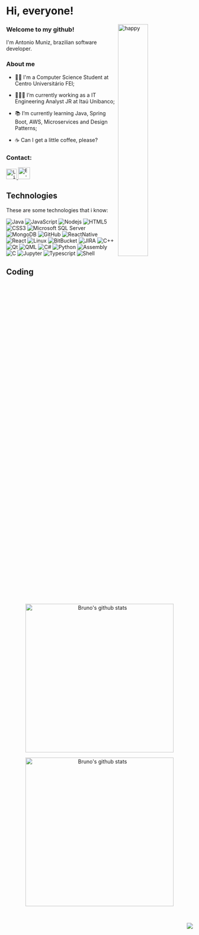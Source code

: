 # Hi, everyone!

<img align="right" width="40%" src="https://media1.tenor.com/images/758f1cd8cede9c3e4711306fc030f4ce/tenor.gif?itemid=14640055" alt="happy" />

### Welcome to my github!
<p>
  I'm Antonio Muniz, brazilian software developer.
</p>

### About me

- 👨‍🎓 I'm a Computer Science Student at Centro Universitário FEI;

- 👩🏻‍💻 I’m currently working as a IT Engineering Analyst JR at Itaú Unibanco;

- 📚 I’m currently learning Java, Spring Boot, AWS, Microservices and Design Patterns; 

- ☕ Can I get a little coffee, please?

### Contact:

<a href="https://www.linkedin.com/in/antuniooh/">
  <code><img alt="Linkedin" width="28" src="https://cdn1.iconfinder.com/data/icons/logotypes/32/square-linkedin-256.png" /></code>
</a>

<a href="mailto:antonio.gustavo92@gmail.com">
  <code><img alt="E-mail" width="32" src="https://cdn3.iconfinder.com/data/icons/logos-brands-3/24/logo_brand_brands_logos_gmail-256.png" /></code>
</a>

## Technologies

These are some technologies that i know:

![Java](https://img.shields.io/badge/-Java-007396?style=flat-square&logo=java)
![JavaScript](https://img.shields.io/badge/-JavaScript-black?style=flat-square&logo=javascript)
![Nodejs](https://img.shields.io/badge/-Nodejs-339933?style=flat-square&logo=Node.js&logoColor=white)
![HTML5](https://img.shields.io/badge/-HTML5-E34F26?style=flat-square&logo=html5&logoColor=white)
![CSS3](https://img.shields.io/badge/-CSS3-1572B6?style=flat-square&logo=css3)
![Microsoft SQL Server](https://img.shields.io/badge/-SQL%20Server-CC2927?style=flat-square&logo=microsoft-sql-server&logoColor=white)
![MongoDB](https://img.shields.io/badge/-MongoDB-black?style=flat-square&logo=mongodb)
![GitHub](https://img.shields.io/badge/-GitHub-181717?style=flat-square&logo=github)
![ReactNative](https://img.shields.io/badge/React_Native-20232A?style=flat-square&logo=react&logoColor=61DAFB)
![React](https://img.shields.io/badge/React-20232A?style=flat-square&logo=react&logoColor=61DAFB)
![Linux](https://img.shields.io/badge/Linux%20-%23F37626.svg?&style=flat-square&logo=Linux&logoColor=white)
![BitBucket](https://img.shields.io/badge/-BitBucket-darkblue?style=flat-square&logo=bitbucket)
![JIRA](https://img.shields.io/badge/-JIRA-0052CC?style=flat-square&logo=jira)
![C++](https://img.shields.io/badge/-C++-007ACC?style=flat-square&logo=cplusplus&logoColor=white)
![Qt](https://img.shields.io/badge/-Qt-339933?style=flat-square&logo=qt&logoColor=white)
![QML](https://img.shields.io/badge/-QML-0052CC?style=flat-square&logo=qml)
![C#](https://img.shields.io/badge/-CSharp-E34F26?style=flat-square&logo=c#&logoColor=white)
![Python](https://img.shields.io/badge/-Python-007ACC?style=flat-square&logo=python&logoColor=white)
![Assembly](https://img.shields.io/badge/-Assembly-339933?style=flat-square&logo=Assembly&logoColor=white)
![C](https://img.shields.io/badge/C-00599C?style=flat-square&logo=c&logoColor=white)
![Jupyter](https://img.shields.io/badge/Jupyter%20-%23F37626.svg?&style=flat-square&logo=Jupyter&logoColor=white)
![Typescript](https://img.shields.io/badge/Typescript%20-%23F37626.svg?&style=flat-square&logo=Typescript&logoColor=white)
![Shell](https://img.shields.io/badge/-Shell-339933?style=flat-square&logo=shell&logoColor=blue)


## Coding
<br/>


<center>
    <tr>
      <td>
        <p align="center"><a href="#"><img width="400px" src="https://github-readme-stats.vercel.app/api?username=antuniooh&show_icons=true&count_private=true&hide_border=true&&exclude_repo=DatabaseAnalysisProject,probability-and-statistics-database-analysis,FacialRecognitionProject,ClassroomProject&include_all_commits=true&theme=yeblu" alt="Bruno's github stats"/>
          </a></p>
       <p align="center"><a href="#"><img width="400px" src="https://github-readme-streak-stats.herokuapp.com/?user=antuniooh&hide_border=true&theme=yeblu"  alt="Bruno's github stats"/></a></p>
      </td>
      </tr>
</center>
<br/>

<p align="right">
  <a href="#">
      <img src="https://visitor-badge.glitch.me/badge?page_id=antuniooh.antuniooh" />
   </a>
</p>
  

